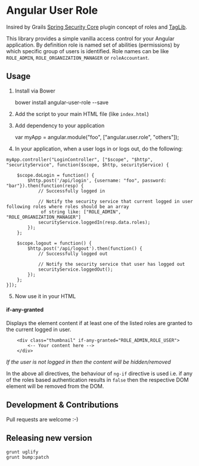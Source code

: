 # Angular User Role

Insired by Grails [Spring Security Core](http://grails.org/plugin/spring-security-core) plugin concept of roles and [TagLib](http://grails-plugins.github.io/grails-spring-security-core/v2/guide/helperClasses.html#securityTagLib).

This library provides a simple vanilla access control for your Angular application. By definition role is named set of
abilities (permissions) by which specific group of users is identified. Role names can be like `ROLE_ADMIN`,
`ROLE_ORGANIZATION_MANAGER` or `roleAccountant`.

## Usage

1. Install via Bower

    bower install angular-user-role --save

2. Add the script to your main HTML file (like `index.html`)

    <script src="bower_components/angular-user-role/dist/angular-user-role.min.js"></script>

3. Add dependency to your application

    var myApp = angular.module("foo", ["angular.user.role", "others"]);

4. In your application, when a user logs in or logs out, do the following:

```
myApp.controller("LoginController", ["$scope", "$http", "securityService", function($scope, $http, securityService) {

    $scope.doLogin = function() {
        $http.post('/api/login', {username: "foo", password: "bar"}).then(function(resp) {
            // Successfully logged in

            // Notify the security service that current logged in user following roles where roles should be an array
             of string like: ["ROLE_ADMIN", "ROLE_ORGANIZATION_MANAGER"]
            securityService.loggedIn(resp.data.roles);
        });
    };

    $scope.logout = function() {
        $http.post('/api/logout').then(function() {
            // Successfully logged out

            // Notify the security service that user has logged out
            securityService.loggedOut();
        });
    };
}]);
```

5. Now use it in your HTML

#### if-any-granted

Displays the element content if at least one of the listed roles are granted to the current logged in user.

```
    <div class="thumbnail" if-any-granted="ROLE_ADMIN,ROLE_USER">
        <-- Your content here -->
    </div>
```

*If the user is not logged in then the content will be hidden/removed*

In the above all directives, the behaviour of `ng-if` directive is used i.e. if any of the roles based authentication
results in `false` then the respective DOM element will be removed from the DOM.

## Development & Contributions

Pull requests are welcome :-)

## Releasing new version

```
grunt uglify
grunt bump:patch
```